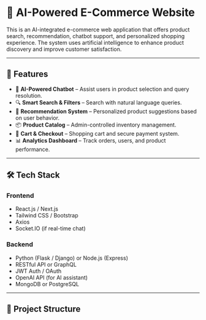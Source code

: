 # 🛒 AI-Powered E-Commerce Website

This is an AI-integrated e-commerce web application that offers product search, recommendation, chatbot support, and personalized shopping experience. The system uses artificial intelligence to enhance product discovery and improve customer satisfaction.

---

## 🚀 Features

- 🧠 **AI-Powered Chatbot** – Assist users in product selection and query resolution.
- 🔍 **Smart Search & Filters** – Search with natural language queries.
- 🎯 **Recommendation System** – Personalized product suggestions based on user behavior.
- 📦 **Product Catalog** – Admin-controlled inventory management.
- 🛒 **Cart & Checkout** – Shopping cart and secure payment system.
- 📊 **Analytics Dashboard** – Track orders, users, and product performance.

---

## 🛠 Tech Stack

### Frontend
- React.js / Next.js
- Tailwind CSS / Bootstrap
- Axios
- Socket.IO (if real-time chat)

### Backend
- Python (Flask / Django) or Node.js (Express)
- RESTful API or GraphQL
- JWT Auth / OAuth
- OpenAI API (for AI assistant)
- MongoDB or PostgreSQL

---

## 📁 Project Structure

